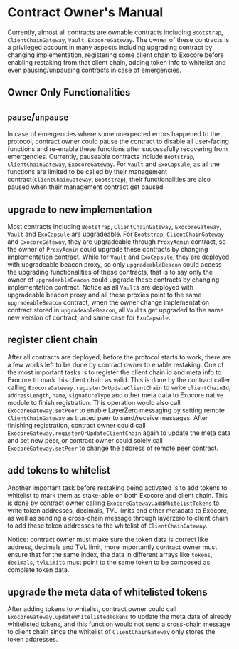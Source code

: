 # Contract Owner's Manual

Currently, almost all contracts are ownable contracts including `Bootstrap`, `ClientChainGateway`, `Vault`, `ExocoreGateway`. The owner of these contracts is a privileged account in many aspects including upgrading contract by changing implementation, registering some client chain to Exocore before enabling restaking from that client chain, adding token info to whitelist and even pausing/unpausing contracts in case of emergencies.

## Owner Only Functionalities

## `pause`/`unpause`

In case of emergencies where some unexpected errors happened to the protocol, contract owner could pause the contract to disable all user-facing functions and re-enable these functions after successfully recovering from emergencies. Currently, pauseable contracts include `Bootstrap`, `ClientChainGateway`, `ExocoreGateway`. For `Vault` and `ExoCapsule`, as all the functions are limited to be called by their management contract(`ClientChainGateway`, `Bootstrap`), their functionalities are also paused when their management contract get paused.

## upgrade to new implementation

Most contracts including `Bootstrap`, `ClientChainGateway`, `ExocoreGateway`, `Vault` and `ExoCapsule` are upgradeable. For `Bootstrap`, `ClientChainGateway` and `ExocoreGateway`, they are upgradeable through `ProxyAdmin` contract, so the owner of `ProxyAdmin` could upgrade these contracts by changing implementation contract.
While for `Vault` and `ExoCapsule`, they are deployed with upgradeable beacon proxy, so only `upgradeableBeacon` could access the upgrading functionalities of these contracts, that is to say only the owner of `upgradeableBeacon` could upgrade these contracts by changing implementation contract. Notice as all `Vault`s are deployed with upgradeable beacon proxy and all these proxies point to the same `upgradeableBeacon` contract, when the owner change implementation contract stored in `upgradeableBeacon`, all `Vault`s get upgraded to the same new version of contract, and same case for `ExoCapsule`.

## register client chain

After all contracts are deployed, before the protocol starts to work, there are a few works left to be done by contract owner to enable restaking. One of the most important tasks is to register the client chain id and meta info to Exocore to mark this client chain as valid. This is done by the contract caller calling `ExocoreGateway.registerOrUpdateClientChain` to write `clientChainId`, `addressLength`, `name`, `signatureType` and other meta data to Exocore native module to finish registration. This operation would also call `ExocoreGateway.setPeer` to enable LayerZero messaging by setting remote `ClientChainGateway` as trusted peer to send/receive messages. After finishing registration, contract owner could call `ExocoreGateway.registerOrUpdateClientChain` again to update the meta data and set new peer, or contract owner could solely call `ExocoreGateway.setPeer` to change the address of remote peer contract.

## add tokens to whitelist

Another important task before restaking being activated is to add tokens to whitelist to mark them as stake-able on both Exocore and client chain. This is done by contract owner calling `ExocoreGateway.addWhitelistTokens` to write token addresses, decimals, TVL limits and other metadata to Exocore, as well as sending a cross-chain message through layerzero to client chain to add these token addresses to the whitelist of `ClientChainGateway`. 

Notice: contract owner must make sure the token data is correct like address, decimals and TVL limit, more importantly contract owner must ensure that for the same index, the data in different arrays like `tokens`, `decimals`, `tvlLimits` must point to the same token to be composed as complete token data.

## upgrade the meta data of whitelisted tokens 

After adding tokens to whitelist, contract owner could call `ExocoreGateway.updateWhitelistedTokens` to update the meta data of already whitelisted tokens, and this function would not send a cross-chain message to client chain since the whitelist of `ClientChainGateway` only stores the token addresses.